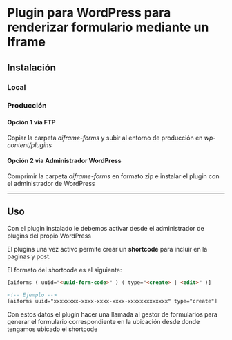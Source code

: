 # **Plugin para WordPress para renderizar formulario mediante un Iframe**

## **Instalación**

### **Local**

### **Producción**

#### **Opción 1 via FTP**

Copiar la carpeta *aiframe-forms* y subir al entorno de producción en *wp-content/plugins*

#### **Opción 2 via Administrador WordPress**

Comprimir la carpeta *aiframe-forms* en formato zip e instalar el plugin con el administrador de WordPress

<hr>

## **Uso**

Con el plugin instalado le debemos activar desde el administrador de plugins del propio WordPress

El plugins una vez activo permite crear un **shortcode** para incluir en la paginas y post.

El formato del shortcode es el siguiente:

```html
[aiforms ( uuid="<uuid-form-code>" ) ( type="<create> | <edit>" )]

<!-- Ejemplo -->
[aiforms uuid="xxxxxxxx-xxxx-xxxx-xxxx-xxxxxxxxxxxxx" type="create"]
```

Con estos datos el plugin hacer una llamada al gestor de formularios para generar el formulario correspondiente en la ubicación desde
donde tengamos ubicado el shortcode

